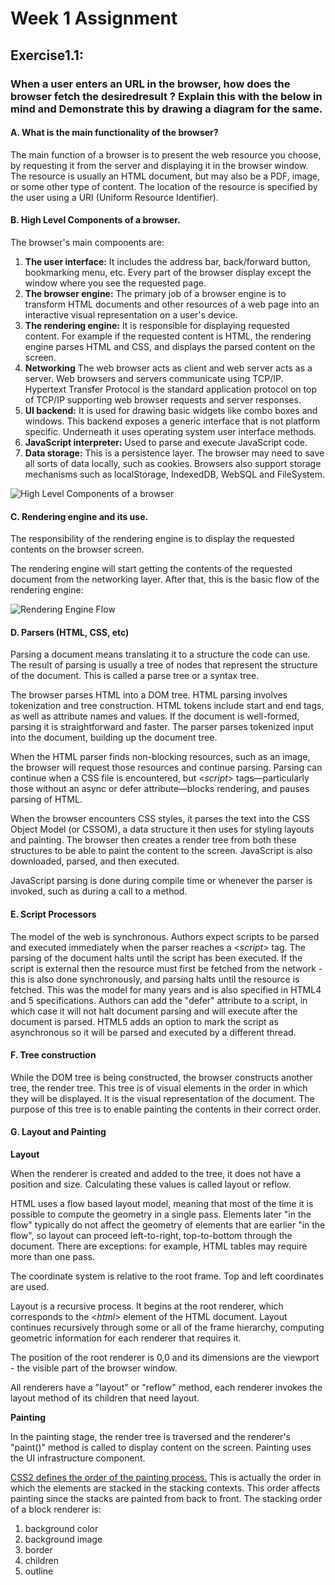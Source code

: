# Week 1 Assignment

## Exercise1.1:
### When a user enters an URL in the browser, how does the browser fetch the desiredresult ? Explain this with the below in mind and Demonstrate this by drawing a diagram for the same.

#### A. What is the main functionality of the browser?
The main function of a browser is to present the web resource you choose, by requesting it from the server and displaying it in the browser window. The resource is usually an HTML document, but may also be a PDF, image, or some other type of content. The location of the resource is specified by the user using a URI (Uniform Resource Identifier).

#### B. High Level Components of a browser.
The browser's main components are:
1. **The user interface:**
It includes the address bar, back/forward button, bookmarking menu, etc. Every part of the browser display except the window where you see the requested page.
2. **The browser engine:**
The primary job of a browser engine is to transform HTML documents and other resources of a web page into an interactive visual representation on a user's device.
3. **The rendering engine:**
It is responsible for displaying requested content. For example if the requested content is HTML, the rendering engine parses HTML and CSS, and displays the parsed content on the screen.
4. **Networking**
The web browser acts as client and web server acts as a server. Web browsers and servers communicate using TCP/IP. Hypertext Transfer Protocol is the standard application protocol on top of TCP/IP supporting web browser requests and server responses.
5. **UI backend:**
It is used for drawing basic widgets like combo boxes and windows. This backend exposes a generic interface that is not platform specific. Underneath it uses operating system user interface methods.
6. **JavaScript interpreter:**
Used to parse and execute JavaScript code.
7. **Data storage:**
This is a persistence layer. The browser may need to save all sorts of data locally, such as cookies. Browsers also support storage mechanisms such as localStorage, IndexedDB, WebSQL and FileSystem.

![High Level Components of a browser](/img/browser%20component.PNG "Browser Component")

#### C. Rendering engine and its use.
The responsibility of the rendering engine is to display the requested contents on the browser screen.

The rendering engine will start getting the contents of the requested document from the networking layer. After that, this is the basic flow of the rendering engine:

![Rendering Engine Flow](/img/rendering%20engine%20flow.PNG "Render Engine Flow")

#### D. Parsers (HTML, CSS, etc)
Parsing a document means translating it to a structure the code can use. The result of parsing is usually a tree of nodes that represent the structure of the document. This is called a parse tree or a syntax tree.

The browser parses HTML into a DOM tree. HTML parsing involves tokenization and tree construction. HTML tokens include start and end tags, as well as attribute names and values. If the document is well-formed, parsing it is straightforward and faster. The parser parses tokenized input into the document, building up the document tree.

When the HTML parser finds non-blocking resources, such as an image, the browser will request those resources and continue parsing. Parsing can continue when a CSS file is encountered, but <*script*> tags—particularly those without an async or defer attribute—blocks rendering, and pauses parsing of HTML.

When the browser encounters CSS styles, it parses the text into the CSS Object Model (or CSSOM), a data structure it then uses for styling layouts and painting. The browser then creates a render tree from both these structures to be able to paint the content to the screen. JavaScript is also downloaded, parsed, and then executed.

JavaScript parsing is done during compile time or whenever the parser is invoked, such as during a call to a method.

#### E. Script Processors
The model of the web is synchronous. Authors expect scripts to be parsed and executed immediately when the parser reaches a <*script*> tag. The parsing of the document halts until the script has been executed. If the script is external then the resource must first be fetched from the network - this is also done synchronously, and parsing halts until the resource is fetched. This was the model for many years and is also specified in HTML4 and 5 specifications. Authors can add the "defer" attribute to a script, in which case it will not halt document parsing and will execute after the document is parsed. HTML5 adds an option to mark the script as asynchronous so it will be parsed and executed by a different thread.

#### F. Tree construction
While the DOM tree is being constructed, the browser constructs another tree, the render tree. This tree is of visual elements in the order in which they will be displayed. It is the visual representation of the document. The purpose of this tree is to enable painting the contents in their correct order.

#### G. Layout and Painting
**Layout**

When the renderer is created and added to the tree, it does not have a position and size. Calculating these values is called layout or reflow.

HTML uses a flow based layout model, meaning that most of the time it is possible to compute the geometry in a single pass. Elements later "in the flow" typically do not affect the geometry of elements that are earlier "in the flow", so layout can proceed left-to-right, top-to-bottom through the document. There are exceptions: for example, HTML tables may require more than one pass.

The coordinate system is relative to the root frame. Top and left coordinates are used.

Layout is a recursive process. It begins at the root renderer, which corresponds to the <*html*> element of the HTML document. Layout continues recursively through some or all of the frame hierarchy, computing geometric information for each renderer that requires it.

The position of the root renderer is 0,0 and its dimensions are the viewport - the visible part of the browser window.

All renderers have a "layout" or "reflow" method, each renderer invokes the layout method of its children that need layout.

**Painting**

In the painting stage, the render tree is traversed and the renderer's "paint()" method is called to display content on the screen. Painting uses the UI infrastructure component.

[CSS2 defines the order of the painting process.](https://www.w3.org/TR/CSS/#css) This is actually the order in which the elements are stacked in the stacking contexts. This order affects painting since the stacks are painted from back to front. The stacking order of a block renderer is:

1. background color
2. background image
3. border
4. children
5. outline


